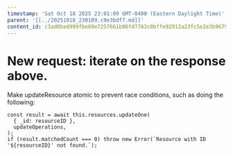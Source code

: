 ```yaml
---
timestamp: 'Sat Oct 18 2025 23:01:09 GMT-0400 (Eastern Daylight Time)'
parent: '[[../20251018_230109.c9e3bdf7.md]]'
content_id: c3ad0bed999fbe69e7257661b06fd7783c0bffe92912a23fc5e2e3b967944c42
---
```


# New request: iterate on the response above.

Make updateResource atomic to prevent race conditions, such as doing the following:

```
const result = await this.resources.updateOne(
  { _id: resourceID },
  updateOperations,
);
if (result.matchedCount === 0) throw new Error(`Resource with ID '${resourceID}' not found.`);

```
